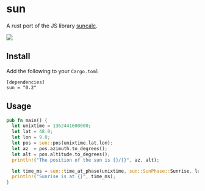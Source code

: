 # sun

A rust port of the JS library [suncalc](https://github.com/mourner/suncalc/).

[![](http://meritbadge.herokuapp.com/sun)](https://crates.io/crates/sun)

## Install

Add the following to your `Cargo.toml`

    [dependencies]
    sun = "0.2"

## Usage

```rust
pub fn main() {
  let unixtime = 1362441600000;
  let lat = 48.0;
  let lon = 9.0;
  let pos = sun::pos(unixtime,lat,lon);
  let az  = pos.azimuth.to_degrees();
  let alt = pos.altitude.to_degrees();
  println!("The position of the sun is {}/{}", az, alt);

  let time_ms = sun::time_at_phase(unixtime, sun::SunPhase::Sunrise, lat, lon, 0.0);
  println!("Sunrise is at {}", time_ms);
}
```
